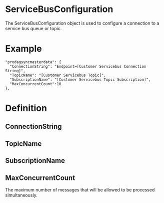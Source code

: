 ﻿# ServiceBusConfiguration
The ServiceBusConfiguration object is used to configure a connection to
a service bus queue or topic.

# Example
    "prodagsyncmasterdata": {
      "ConnectionString": "Endpoint=[Customer Servicebus Connection String]",
      "TopicName": "[Customer Servicebus Topic]",
      "SubscriptionName": "[Customer Servicebus Topic Subscription]",
      "MaxConcurrentCount":10
    },


# Definition

## ConnectionString
## TopicName
## SubscriptionName
## MaxConcurrentCount
The maximum number of messages that will be allowed to be processed simultaneously.

